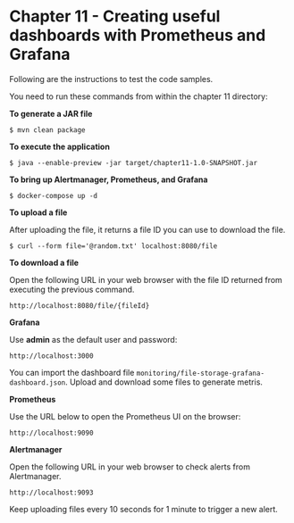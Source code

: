 # Chapter 11 - Creating useful dashboards with Prometheus and Grafana
Following are the instructions to test the code samples.

You need to run these commands from within the chapter 11 directory:

**To generate a JAR file**
```
$ mvn clean package
```

**To execute the application**
```
$ java --enable-preview -jar target/chapter11-1.0-SNAPSHOT.jar   
```

**To bring up Alertmanager, Prometheus, and Grafana**
```
$ docker-compose up -d 
```

**To upload a file**

After uploading the file, it returns a file ID you can use to download the file.
```
$ curl --form file='@random.txt' localhost:8080/file
```

**To download a file**

Open the following URL in your web browser with the file ID returned from executing the previous command.
```
http://localhost:8080/file/{fileId}
```

**Grafana**

Use <b>admin</b> as the default user and password:
```
http://localhost:3000
```
You can import the dashboard file `monitoring/file-storage-grafana-dashboard.json`. Upload and download some files to generate metris.


**Prometheus**

Use the URL below to open the Prometheus UI on the browser:
```
http://localhost:9090
```

**Alertmanager**

Open the following URL in your web browser to check alerts from Alertmanager.
```
http://localhost:9093
```
Keep uploading files every 10 seconds for 1 minute to trigger a new alert.